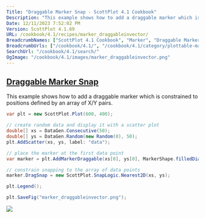 ```yaml
---
Title: "Draggable Marker Snap - ScottPlot 4.1 Cookbook"
Description: "This example shows how to add a draggable marker which is constrained to positions defined by an array of X/Y pairs."
Date: 12/11/2023 7:52:02 PM
Version: ScottPlot 4.1.69
URL: /cookbook/4.1/recipes/marker_draggableinvector/
BreadcrumbNames: ["ScottPlot 4.1 Cookbook", "Marker", "Draggable Marker Snap"]
BreadcrumbUrls: ["/cookbook/4.1/", "/cookbook/4.1/category/plottable-marker", "/cookbook/4.1/recipes/marker_draggableinvector/"]
SearchUrl: "/cookbook/4.1/search/"
OgImage: "/cookbook/4.1/images/marker_draggableinvector.png"
---
```


<h2><a href='/cookbook/4.1/recipes/marker_draggableinvector/'>Draggable Marker Snap</a></h2>

This example shows how to add a draggable marker which is constrained to positions defined by an array of X/Y pairs.

```cs
var plt = new ScottPlot.Plot(600, 400);

// create random data and display it with a scatter plot
double[] xs = DataGen.Consecutive(50);
double[] ys = DataGen.Random(new Random(0), 50);
plt.AddScatter(xs, ys, label: "data");

// place the marker at the first data point
var marker = plt.AddMarkerDraggable(xs[0], ys[0], MarkerShape.filledDiamond, 15, Color.Magenta);

// constrain snapping to the array of data points
marker.DragSnap = new ScottPlot.SnapLogic.Nearest2D(xs, ys);

plt.Legend();

plt.SaveFig("marker_draggableinvector.png");
```

<img src='../../images/marker_draggableinvector.png' class='d-block mx-auto my-5' />


